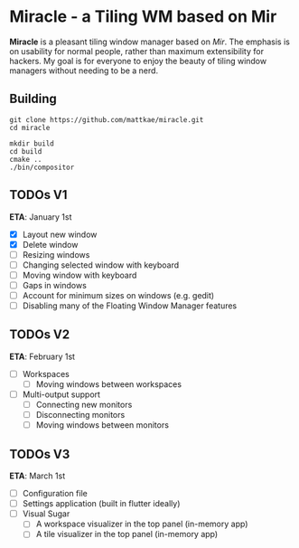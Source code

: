# Miracle - a Tiling WM based on Mir
**Miracle** is a pleasant tiling window manager based on *Mir*. The emphasis is on usability for normal people,
rather than maximum extensibility for hackers. My goal is for everyone to enjoy the beauty of tiling window managers
without needing to be a nerd.

## Building
```
git clone https://github.com/mattkae/miracle.git
cd miracle

mkdir build
cd build
cmake ..
./bin/compositor
```

## TODOs V1
**ETA**: January 1st
- [x] Layout new window
- [x] Delete window
- [ ] Resizing windows
- [ ] Changing selected window with keyboard
- [ ] Moving window with keyboard
- [ ] Gaps in windows
- [ ] Account for minimum sizes on windows (e.g. gedit)
- [ ] Disabling many of the Floating Window Manager features

## TODOs V2
**ETA**: February 1st
- [ ] Workspaces
  - [ ] Moving windows between workspaces
- [ ] Multi-output support
  - [ ] Connecting new monitors
  - [ ] Disconnecting monitors
  - [ ] Moving windows between monitors

## TODOs V3
**ETA**: March 1st
- [ ] Configuration file
- [ ] Settings application (built in flutter ideally)
- [ ] Visual Sugar
  - [ ] A workspace visualizer in the top panel (in-memory app)
  - [ ] A tile visualizer in the top panel (in-memory app)